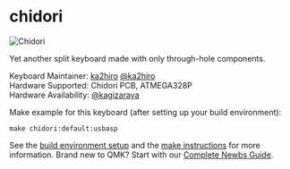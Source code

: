 # chidori

![Chidori](https://imgur.com/QvpLiOv)

Yet another split keyboard made with only through-hole components.

Keyboard Maintainer: [ka2hiro](https://github.com/ka2hiro) [@ka2hiro](https://twitter.com/ka2hiro)  
Hardware Supported: Chidori PCB, ATMEGA328P  
Hardware Availability: [@kagizaraya](https://twitter.com/kagizaraya)

Make example for this keyboard (after setting up your build environment):

    make chidori:default:usbasp

See the [build environment setup](https://docs.qmk.fm/#/getting_started_build_tools) and the [make instructions](https://docs.qmk.fm/#/getting_started_make_guide) for more information. Brand new to QMK? Start with our [Complete Newbs Guide](https://docs.qmk.fm/#/newbs).

